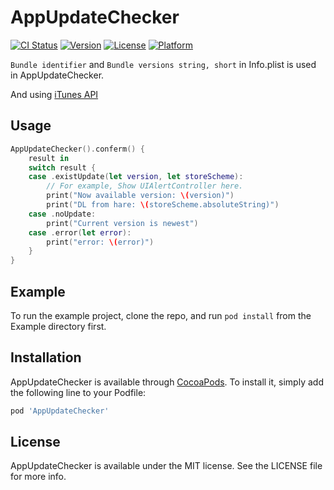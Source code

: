# AppUpdateChecker

[![CI Status](http://img.shields.io/travis/asashin227/AppUpdateChecker.svg?style=flat)](https://travis-ci.org/asashin227/AppUpdateChecker)
[![Version](https://img.shields.io/cocoapods/v/AppUpdateChecker.svg?style=flat)](http://cocoapods.org/pods/AppUpdateChecker)
[![License](https://img.shields.io/cocoapods/l/AppUpdateChecker.svg?style=flat)](http://cocoapods.org/pods/AppUpdateChecker)
[![Platform](https://img.shields.io/cocoapods/p/AppUpdateChecker.svg?style=flat)](http://cocoapods.org/pods/AppUpdateChecker)


```Bundle identifier``` and ```Bundle versions string, short``` in Info.plist is used in AppUpdateChecker.

And using [iTunes API](https://affiliate.itunes.apple.com/resources/documentation/itunes-store-web-service-search-api/#lookup)
## Usage 

```swift
AppUpdateChecker().conferm() {
    result in
    switch result {
    case .existUpdate(let version, let storeScheme):
        // For example, Show UIAlertController here.
        print("Now available version: \(version)")
        print("DL from hare: \(storeScheme.absoluteString)")
    case .noUpdate:
        print("Current version is newest")
    case .error(let error):
        print("error: \(error)")
    }
}
```

## Example

To run the example project, clone the repo, and run `pod install` from the Example directory first.


## Installation

AppUpdateChecker is available through [CocoaPods](http://cocoapods.org). To install
it, simply add the following line to your Podfile:

```ruby
pod 'AppUpdateChecker'
```

## License

AppUpdateChecker is available under the MIT license. See the LICENSE file for more info.
